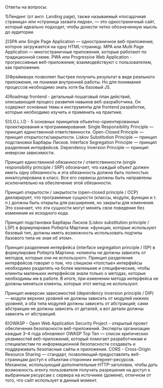 Ответы на вопросы:

1)Лендинг (от англ. Landing page), также называемый «посадочная страница» или «страница захвата лидов», — это одностраничный сайт, который идеально подходит, чтобы донести четко обозначенную мысль до аудитории.

2)SPA или Single Page Application — одностраничное веб-приложение, которое загружается на одну HTML-страницу. MPA или Multi Page Application — многостраничные приложения, которые работают по традиционной схеме. PWA или Progressive Web Application - прогрессивные веб-приложения; взаимодействуют с пользователем, как приложение.

3)Фреймворк позволяет быстрее получить результат в виде реального приложения, не понимая внутренней работы. Но для понимания процессов необходимо знать хотя бы базовый JS.

4)Roadmap frontend - детальный пошаговый план действий, описывающий процесс развития навыков веб-разработчика. Он содержит основные темы и инструменты для frontend разработки, которые необходимо изучить и применить на практике.

5)S.O.L.I.D - 5 основных принципов объектно-ориентированных проектирования и программирования: Single Responsibility Principle — принцип единственной ответственности. Open-Closed Principle — принцип открытости/закрытости. Liskov Substitution Principle — принцип подстановки Барбары Лисков. Interface Segregation Principle — принцип разделения интерфейсов. Dependency Inversion Principle — принцип инверсии зависимости.

Принцип единственной обязанности / ответственности (single responsibility principle / SRP) обозначает, что каждый объект должен иметь одну обязанность и эта обязанность должна быть полностью инкапсулирована в класс. Все его сервисы должны быть направлены исключительно на обеспечение этой обязанности.

Принцип открытости / закрытости (open-closed principle / OCP) декларирует, что программные сущности (классы, модули, функции и т. п.) должны быть открыты для расширения, но закрыты для изменения. Это означает, что эти сущности могут менять свое поведение без изменения их исходного кода.

Принцип подстановки Барбары Лисков (Liskov substitution principle / LSP) в формулировке Роберта Мартина: «функции, которые используют базовый тип, должны иметь возможность использовать подтипы базового типа не зная об этом».

Принцип разделения интерфейса (interface segregation principle / ISP) в формулировке Роберта Мартина: «клиенты не должны зависеть от методов, которые они не используют». Принцип разделения интерфейсов говорит о том, что слишком «толстые» интерфейсы необходимо разделять на более маленькие и специфические, чтобы клиенты маленьких интерфейсов знали только о методах, которые необходимы им в работе. В итоге, при изменении метода интерфейса не должны меняться клиенты, которые этот метод не используют.

Принцип инверсии зависимостей (dependency inversion principle / DIP) — модули верхних уровней не должны зависеть от модулей нижних уровней, а оба типа модулей должны зависеть от абстракций; сами абстракции не должны зависеть от деталей, а вот детали должны зависеть от абстракций.

6)OWASP - Open Web Application Security Project - открытый проект обеспечения безопасности веб-приложений. Эксперты организации каждые 3–4 года обновляют OWASP Top Ten — список критических уязвимостей веб-приложений, который помогает разработчикам и специалистам по информационной безопасности создавать и поддерживать безопасные сайты и приложения. CORS - Cross-Origin Resource Sharing — стандарт, позволяющий предоставлять веб-страницам доступ к объектам сторонних интернет-ресурсов. Механизм, использующий дополнительные HTTP-заголовки, чтобы дать возможность агенту пользователя получать разрешения на доступ к выбранным ресурсам с сервера на источнике (домене), отличном от того, что сайт использует в данный момент.
